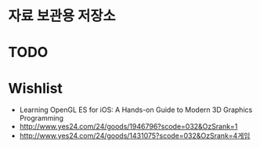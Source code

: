 자료 보관용 저장소
===================

# TODO


# Wishlist
* Learning OpenGL ES for iOS: A Hands-on Guide to Modern 3D Graphics Programming
* http://www.yes24.com/24/goods/1946796?scode=032&OzSrank=1
* http://www.yes24.com/24/goods/1431075?scode=032&OzSrank=4게임
